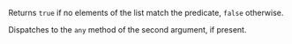 Returns `true` if no elements of the list match the predicate, `false` otherwise.

Dispatches to the `any` method of the second argument, if present.
